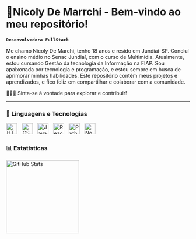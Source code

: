 # 🐼Nicoly De Marrchi - Bem-vindo ao meu repositório!

**`Desenvolvedora FullStack`**

Me chamo Nicoly De Marchi, tenho 18 anos e resido em Jundiaí-SP. Concluí o ensino médio no Senac Jundiaí, com o curso de Multimídia. Atualmente, estou cursando Gestão da tecnologia da Informação na FIAP. Sou apaixonada por tecnologia e programação, e estou sempre em busca de aprimorar minhas habilidades. Este repositório contém meus projetos e aprendizados, e fico feliz em compartilhar e colaborar com a comunidade. 
<p>
  👩🏼‍💻 Sinta-se à vontade para explorar e contribuir!

  
</p>

<p align="left">
  
</p>

---

### 🤖 Linguagens e Tecnologias

<img 
    align="left" 
    alt="HTML"
    title="HTML" 
    width="30px" 
    style="padding-right: 10px;" 
    src="https://cdn.jsdelivr.net/gh/devicons/devicon@latest/icons/html5/html5-original.svg" 
/>
<img 
    align="left" 
    alt="CSS" 
    title="CSS"
    width="30px" 
    style="padding-right: 10px;" 
    src="https://cdn.jsdelivr.net/gh/devicons/devicon@latest/icons/css3/css3-original.svg" 
/>
<img 
    align="left" 
    alt="JavaScript" 
    title="JavaScript"
    width="30px" 
    style="padding-right: 10px;" 
    src="https://cdn.jsdelivr.net/gh/devicons/devicon@latest/icons/javascript/javascript-original.svg" 
/>

<img 
    align="left" 
    alt="React"
    title="React" 
    width="30px" 
    style="padding-right: 10px;" 
    src="https://cdn.jsdelivr.net/gh/devicons/devicon@latest/icons/react/react-original.svg" 
/>
<img 
    align="left" 
    alt="Python" 
    title="Python"
    width="30px" 
    style="padding-right: 10px;" 
    src="https://cdn.jsdelivr.net/gh/devicons/devicon@latest/icons/python/python-original.svg" 
/>
<img 
    align="left" 
    alt="Node.Js" 
    title="Node.Js"
    width="30px" 
    style="padding-right: 10px;" 
    src="https://cdn.jsdelivr.net/gh/devicons/devicon@latest/icons/nodejs/nodejs-original.svg" />
           
          


<br/>
<br/>

### 📊 Estatísticas

<p>
  <img 
    align="left" 
    alt="GitHub Stats" 
    height="200" 
    style="padding-right: 10px;" 
    src="https://github-readme-stats.vercel.app/api?username=NicolyDeMarchi&show_icons=true&theme=radical&include_all_commits=true&locale=pt-br" 
  />
